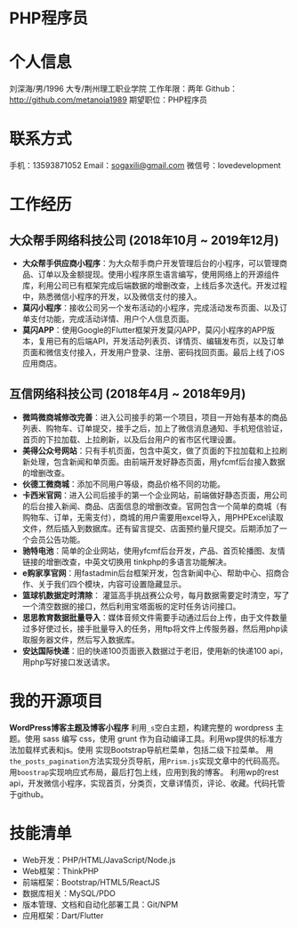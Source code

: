 



# PHP程序员

# 个⼈信息
刘深海/男/1996
⼤专/荆州理⼯职业学院
⼯作年限：两年
Github：http://github.com/metanoia1989
期望职位：PHP程序员

# 联系⽅式
⼿机：13593871052
Email：sogaxili@gmail.com
微信号：lovedevelopment

# ⼯作经历
## 大众帮手网络科技公司 (2018年10月 ~ 2019年12月)
* **大众帮手供应商小程序**：为大众帮手商户开发管理后台的小程序，可以管理商品、订单以及金额提现。使用小程序原生语言编写，使用网络上的开源组件库，利用公司已有框架完成后端数据的增删改查，上线后多次迭代。开发过程中，熟悉微信小程序的开发，以及微信支付的接入。
* **莫闪小程序**：接收公司另一个发布活动的小程序，完成活动发布页面、以及订单支付功能，完成活动详情、用户个人信息页面。
* **莫闪APP**：使用Google的Flutter框架开发莫闪APP，莫闪小程序的APP版本，复用已有的后端API，开发活动列表页、详情页、编辑发布页，以及订单页面和微信支付接入，开发用户登录、注册、密码找回页面。最后上线了iOS应用商店。

## 互信⽹络科技公司 (2018年4⽉ ~ 2018年9⽉)
* **微鸣微商城修改完善**：进⼊公司接⼿的第⼀个项⽬，项⽬⼀开始有基本的商品列表、购物⻋、订单提交，接⼿之后，加上了微信消息通知、⼿机短信验证，⾸⻚的下拉加载、上拉刷新，以及后台⽤户的省市区代理设置。
* **美得公众号⽹站**：只有⼿机⻚⾯，包含中英⽂，做了⻚⾯的下拉加载和上拉刷新处理，包含新闻和单⻚⾯。由前端开发好静态⻚⾯，⽤yfcmf后台接⼊数据的增删改查。
* **伙德⼯微商城**：添加不同⽤户等级，商品价格不同的功能。
* **卡⻄⽶官⽹**：进⼊公司后接⼿的第⼀个企业⽹站，前端做好静态⻚⾯，⽤公司的后台接⼊新闻、商品、店⾯信息的增删改查。官⽹包含⼀个简单的商城（有购物⻋、订单，⽆需⽀付），商城的⽤户需要⽤excel导⼊，⽤PHPExcel读取⽂件，然后插⼊到数据库。还有留⾔提交、店⾯预约量尺提交。后期添加了⼀个会员公告功能。
* **驰特电池**：简单的企业⽹站，使⽤yfcmf后台开发，产品、⾸⻚轮播图、友情链接的增删改查，中英⽂切换⽤
tinkphp的多语⾔功能解决。
* **e购家享官⽹**：⽤fastadmin后台框架开发，包含新闻中⼼、帮助中⼼、招商合作、关于我们四个模块，内容可设置隐藏显⽰。
* **篮球机数据定时清除**： 灌篮⾼⼿挑战赛公众号，每⽉数据需要定时清空，写了⼀个清空数据的接⼝，然后利⽤宝塔⾯板的定时任务访问接⼝。
* **思思教育数据批量导⼊**：媒体⾳频⽂件需要⼿动通过后台上传，由于⽂件数量过多好使过⻓，接⼿批量导⼊的任务，⽤ftp将⽂件上传服务器，然后⽤php读取服务器⽂件，然后写⼊数据库。
* **安达国际快递**：旧的快递100⻚⾯嵌⼊数据过于⽼旧，使⽤新的快递100 api，⽤php写好接⼝发送请求。

# 我的开源项⽬
**WordPress博客主题及博客⼩程序**
利⽤`_s`空⽩主题，构建完整的 wordpress 主题。使⽤ sass 编写 css，使⽤ grunt 作为⾃动编译⼯具。利⽤wp提供的标准⽅法加载样式表和js。使⽤ 实现Bootstrap导航栏菜单，包括⼆级下拉菜单。 ⽤`the_posts_pagination`⽅法实现分⻚导航，⽤`Prism.js`实现⽂章中的代码⾼亮。⽤`boostrap`实现响应式布局，最后打包上线，应⽤到我的博客。 利⽤wp的rest api，开发微信⼩程序，实现⾸⻚，分类⻚，⽂章详情⻚，评论、收藏。代码托管于github。

# 技能清单
* Web开发：PHP/HTML/JavaScript/Node.js
* Web框架：ThinkPHP
* 前端框架：Bootstrap/HTML5/ReactJS
* 数据库相关：MySQL/PDO
* 版本管理、⽂档和⾃动化部署⼯具：Git/NPM
* 应用框架：Dart/Flutter
